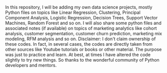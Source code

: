 In this repository, I will be adding my own data science projects, mostly Python files on topics like Linear Regression, Clustering, Principal Component Analysis, Logistic Regression, Decision Trees, Support Vector Machines, Random Forest and so on. I will also share some python files and associated notes (if available) on topics of marketing analytics like cohort analysis, customer segmentation, customer churn prediction, marketing mix modeling, RFM analysis and so on.
Disclaimer: I don't claim ownership of these codes. In fact, in several cases, the codes are directly taken from other sources like Youtube tutorials or books or other material. The purpose was just to practice and learn. At best, at times I have altered the code slightly to try new things. So thanks to the wonderful community of Python developers and mentors.
